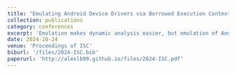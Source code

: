 ```yaml
---
title: "Emulating Android Device Drivers via Borrowed Execution Context"
collection: publications
category: conferences
excerpt: 'Emulation makes dynamic analysis easier, but emulation of Android kernels is rarely supported. We proposed a tool (LiLi) that makes it eaiser to emulate Android kernel images. We then fuzzed some kernels, and found 4 zero-day vulnerabilities (some high-severity).'
date: 2024-10-24
venue: 'Proceedings of ISC'
biburl: '/files/2024-ISC.bib'
paperurl: 'http://alexlb99.github.io/files/2024-ISC.pdf'
---
```


